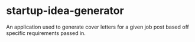 # startup-idea-generator
An application used to generate cover letters for a given job post based off specific requirements passed in.

